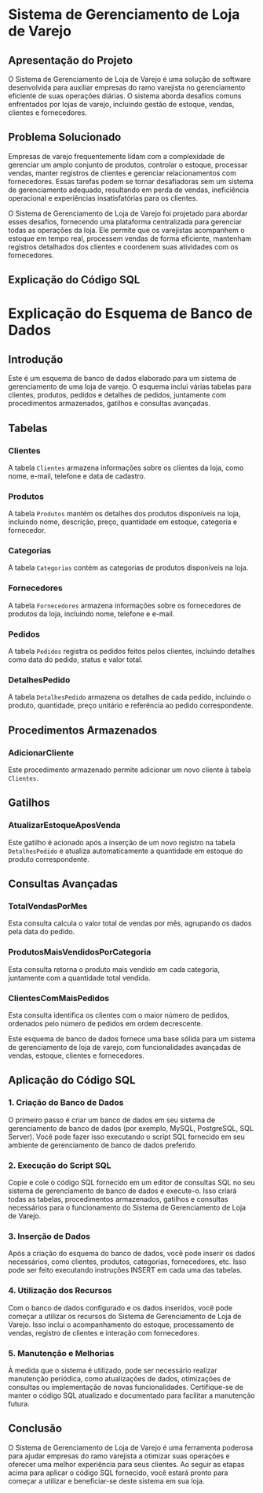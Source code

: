 # **Sistema de Gerenciamento de Loja de Varejo**

## **Apresentação do Projeto**
O Sistema de Gerenciamento de Loja de Varejo é uma solução de software desenvolvida para auxiliar empresas do ramo varejista no gerenciamento eficiente de suas operações diárias. O sistema aborda desafios comuns enfrentados por lojas de varejo, incluindo gestão de estoque, vendas, clientes e fornecedores.

## **Problema Solucionado**
Empresas de varejo frequentemente lidam com a complexidade de gerenciar um amplo conjunto de produtos, controlar o estoque, processar vendas, manter registros de clientes e gerenciar relacionamentos com fornecedores. Essas tarefas podem se tornar desafiadoras sem um sistema de gerenciamento adequado, resultando em perda de vendas, ineficiência operacional e experiências insatisfatórias para os clientes.

O Sistema de Gerenciamento de Loja de Varejo foi projetado para abordar esses desafios, fornecendo uma plataforma centralizada para gerenciar todas as operações da loja. Ele permite que os varejistas acompanhem o estoque em tempo real, processem vendas de forma eficiente, mantenham registros detalhados dos clientes e coordenem suas atividades com os fornecedores.

## **Explicação do Código SQL**

##

# **Explicação do Esquema de Banco de Dados**

## **Introdução**
Este é um esquema de banco de dados elaborado para um sistema de gerenciamento de uma loja de varejo. O esquema inclui várias tabelas para clientes, produtos, pedidos e detalhes de pedidos, juntamente com procedimentos armazenados, gatilhos e consultas avançadas.

## **Tabelas**
### **Clientes**
A tabela `Clientes` armazena informações sobre os clientes da loja, como nome, e-mail, telefone e data de cadastro.

### **Produtos**
A tabela `Produtos` mantém os detalhes dos produtos disponíveis na loja, incluindo nome, descrição, preço, quantidade em estoque, categoria e fornecedor.

### **Categorias**
A tabela `Categorias` contém as categorias de produtos disponíveis na loja.

### **Fornecedores**
A tabela `Fornecedores` armazena informações sobre os fornecedores de produtos da loja, incluindo nome, telefone e e-mail.

### **Pedidos**
A tabela `Pedidos` registra os pedidos feitos pelos clientes, incluindo detalhes como data do pedido, status e valor total.

### **DetalhesPedido**
A tabela `DetalhesPedido` armazena os detalhes de cada pedido, incluindo o produto, quantidade, preço unitário e referência ao pedido correspondente.

## **Procedimentos Armazenados**
### **AdicionarCliente**
Este procedimento armazenado permite adicionar um novo cliente à tabela `Clientes`.

## **Gatilhos**
### **AtualizarEstoqueAposVenda**
Este gatilho é acionado após a inserção de um novo registro na tabela `DetalhesPedido` e atualiza automaticamente a quantidade em estoque do produto correspondente.

## **Consultas Avançadas**
### **TotalVendasPorMes**
Esta consulta calcula o valor total de vendas por mês, agrupando os dados pela data do pedido.

### **ProdutosMaisVendidosPorCategoria**
Esta consulta retorna o produto mais vendido em cada categoria, juntamente com a quantidade total vendida.

### **ClientesComMaisPedidos**
Esta consulta identifica os clientes com o maior número de pedidos, ordenados pelo número de pedidos em ordem decrescente.

Este esquema de banco de dados fornece uma base sólida para um sistema de gerenciamento de loja de varejo, com funcionalidades avançadas de vendas, estoque, clientes e fornecedores.

##

## **Aplicação do Código SQL**

### **1. Criação do Banco de Dados**
O primeiro passo é criar um banco de dados em seu sistema de gerenciamento de banco de dados (por exemplo, MySQL, PostgreSQL, SQL Server). Você pode fazer isso executando o script SQL fornecido em seu ambiente de gerenciamento de banco de dados preferido.

### **2. Execução do Script SQL**
Copie e cole o código SQL fornecido em um editor de consultas SQL no seu sistema de gerenciamento de banco de dados e execute-o. Isso criará todas as tabelas, procedimentos armazenados, gatilhos e consultas necessários para o funcionamento do Sistema de Gerenciamento de Loja de Varejo.

### **3. Inserção de Dados**
Após a criação do esquema do banco de dados, você pode inserir os dados necessários, como clientes, produtos, categorias, fornecedores, etc. Isso pode ser feito executando instruções INSERT em cada uma das tabelas.

### **4. Utilização dos Recursos**
Com o banco de dados configurado e os dados inseridos, você pode começar a utilizar os recursos do Sistema de Gerenciamento de Loja de Varejo. Isso inclui o acompanhamento do estoque, processamento de vendas, registro de clientes e interação com fornecedores.

### **5. Manutenção e Melhorias**
À medida que o sistema é utilizado, pode ser necessário realizar manutenção periódica, como atualizações de dados, otimizações de consultas ou implementação de novas funcionalidades. Certifique-se de manter o código SQL atualizado e documentado para facilitar a manutenção futura.

## **Conclusão**
O Sistema de Gerenciamento de Loja de Varejo é uma ferramenta poderosa para ajudar empresas do ramo varejista a otimizar suas operações e oferecer uma melhor experiência para seus clientes. Ao seguir as etapas acima para aplicar o código SQL fornecido, você estará pronto para começar a utilizar e beneficiar-se deste sistema em sua loja.

